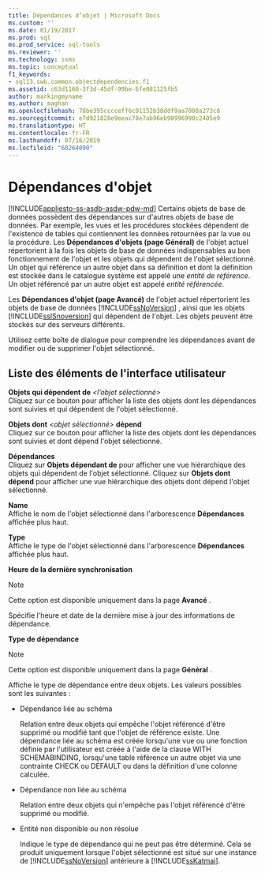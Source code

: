 ```yaml
---
title: Dépendances d’objet | Microsoft Docs
ms.custom: ''
ms.date: 01/19/2017
ms.prod: sql
ms.prod_service: sql-tools
ms.reviewer: ''
ms.technology: ssms
ms.topic: conceptual
f1_keywords:
- sql13.swb.common.objectdependencies.f1
ms.assetid: c63d1160-3f3d-45df-99be-6fe081125fb5
author: markingmyname
ms.author: maghan
ms.openlocfilehash: 78be395cccceff6c01152b38ddf9aa7008a273c8
ms.sourcegitcommit: e7d921828e9eeac78e7ab96eb90996990c2405e9
ms.translationtype: HT
ms.contentlocale: fr-FR
ms.lasthandoff: 07/16/2019
ms.locfileid: "68264090"
---
```

# <a name="object-dependencies"></a>Dépendances d'objet
[!INCLUDE[appliesto-ss-asdb-asdw-pdw-md](../../includes/appliesto-ss-asdb-asdw-pdw-md.md)]
Certains objets de base de données possèdent des dépendances sur d'autres objets de base de données. Par exemple, les vues et les procédures stockées dépendent de l'existence de tables qui contiennent les données retournées par la vue ou la procédure. Les **Dépendances d'objets (page Général)** de l'objet actuel répertorient à la fois les objets de base de données indispensables au bon fonctionnement de l'objet et les objets qui dépendent de l'objet sélectionné. Un objet qui référence un autre objet dans sa définition et dont la définition est stockée dans le catalogue système est appelé une *entité de référence*. Un objet référencé par un autre objet est appelé *entité référencée*.  
  
Les **Dépendances d'objet (page Avancé)** de l'objet actuel répertorient les objets de base de données [!INCLUDE[ssNoVersion](../../includes/ssnoversion-md.md)] , ainsi que les objets [!INCLUDE[ssISnoversion](../../includes/ssisnoversion-md.md)] qui dépendent de l'objet. Les objets peuvent être stockés sur des serveurs différents.  
  
Utilisez cette boîte de dialogue pour comprendre les dépendances avant de modifier ou de supprimer l'objet sélectionné.  
  
## <a name="uielement-list"></a>Liste des éléments de l'interface utilisateur  
**Objets qui dépendent de** _\<l’objet sélectionné>_  
Cliquez sur ce bouton pour afficher la liste des objets dont les dépendances sont suivies et qui dépendent de l'objet sélectionné.  
  
**Objets dont**  _\<objet sélectionné>_ **dépend**  
Cliquez sur ce bouton pour afficher la liste des objets dont les dépendances sont suivies et dont dépend l'objet sélectionné.  
  
**Dépendances**  
Cliquez sur **Objets dépendant de** *<selected object>* pour afficher une vue hiérarchique des objets qui dépendent de l'objet sélectionné. Cliquez sur **Objets dont** *<selected object>* **dépend** pour afficher une vue hiérarchique des objets dont dépend l'objet sélectionné.  
  
**Name**  
Affiche le nom de l'objet sélectionné dans l'arborescence **Dépendances** affichée plus haut.  
  
**Type**  
Affiche le type de l'objet sélectionné dans l'arborescence **Dépendances** affichée plus haut.  
  
**Heure de la dernière synchronisation**  
> [!NOTE]  
> Cette option est disponible uniquement dans la page **Avancé** .  
  
Spécifie l'heure et date de la dernière mise à jour des informations de dépendance.  
  
**Type de dépendance**  
> [!NOTE]  
> Cette option est disponible uniquement dans la page **Général** .  
  
Affiche le type de dépendance entre deux objets. Les valeurs possibles sont les suivantes :  
  
-   Dépendance liée au schéma  
  
    Relation entre deux objets qui empêche l'objet référencé d'être supprimé ou modifié tant que l'objet de référence existe. Une dépendance liée au schéma est créée lorsqu'une vue ou une fonction définie par l'utilisateur est créée à l'aide de la clause WITH SCHEMABINDING, lorsqu'une table référence un autre objet via une contrainte CHECK ou DEFAULT ou dans la définition d'une colonne calculée.  
  
-   Dépendance non liée au schéma  
  
    Relation entre deux objets qui n'empêche pas l'objet référencé d'être supprimé ou modifié.  
  
-   Entité non disponible ou non résolue  
  
    Indique le type de dépendance qui ne peut pas être déterminé. Cela se produit uniquement lorsque l'objet sélectionné est situé sur une instance de [!INCLUDE[ssNoVersion](../../includes/ssnoversion-md.md)] antérieure à [!INCLUDE[ssKatmai](../../includes/sskatmai_md.md)].  
  
